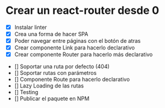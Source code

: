 # Crear un react-router desde 0

- [x] Instalar linter
- [x] Crea una forma de hacer SPA
- [x] Poder navegar entre páginas con el botón de atras
- [x] Crear componente Link para hacerlo declarativo
- [x] Crear componente Router para hacerlo más declarativo
- [] Soportar una ruta por defecto (404)
- [] Soportar rutas con parámetros
- [] Componente Route para hacerlo declarativo
- [] Lazy Loading de las rutas
- [] Testing
- [] Publicar el paquete en NPM